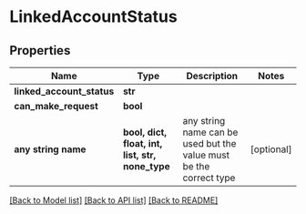 # LinkedAccountStatus


## Properties
Name | Type | Description | Notes
------------ | ------------- | ------------- | -------------
**linked_account_status** | **str** |  | 
**can_make_request** | **bool** |  | 
**any string name** | **bool, dict, float, int, list, str, none_type** | any string name can be used but the value must be the correct type | [optional]

[[Back to Model list]](../README.md#documentation-for-models) [[Back to API list]](../README.md#documentation-for-api-endpoints) [[Back to README]](../README.md)


